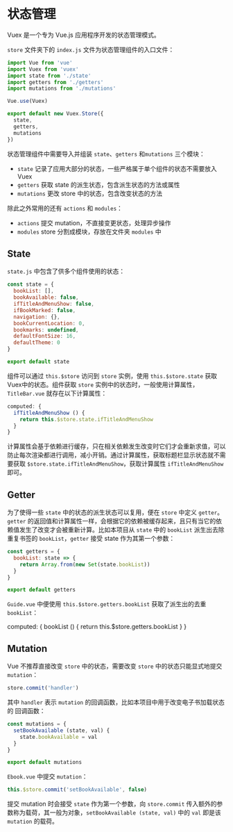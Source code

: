 # 状态管理

Vuex 是一个专为 Vue.js 应用程序开发的状态管理模式。

`store` 文件夹下的 `index.js` 文件为状态管理组件的入口文件：

```javascript
import Vue from 'vue'
import Vuex from 'vuex'
import state from './state'
import getters from './getters'
import mutations from './mutations'

Vue.use(Vuex)

export default new Vuex.Store({
  state,
  getters,
  mutations
})
```

状态管理组件中需要导入并组装 `state`、`getters` 和`mutations` 三个模块：

- `state` 记录了应用大部分的状态，一些严格属于单个组件的状态不需要放入 Vuex
- `getters` 获取 state 的派生状态，包含派生状态的方法或属性
- `mutations` 更改 store 中的状态，包含改变状态的方法

除此之外常用的还有 `actions` 和 `modules`：

- `actions` 提交 mutation，不直接变更状态，处理异步操作
- `modules` store 分割成模块，存放在文件夹 `modules` 中

## State

`state.js` 中包含了供多个组件使用的状态：

```javascript
const state = {
  bookList: [],
  bookAvailable: false,
  ifTitleAndMenuShow: false,
  ifBookMarked: false,
  navigation: {},
  bookCurrentLocation: 0,
  bookmarks: undefined,
  defaultFontSize: 16,
  defaultTheme: 0
}

export default state
```

组件可以通过 `this.$store` 访问到 `store` 实例，使用 `this.$store.state` 获取Vuex中的状态。组件获取 `store` 实例中的状态时，一般使用计算属性，`TitleBar.vue` 就存在以下计算属性：

```javascript
computed: {
  ifTitleAndMenuShow () {
    return this.$store.state.ifTitleAndMenuShow
  }
}
```

计算属性会基于依赖进行缓存，只在相关依赖发生改变时它们才会重新求值，可以防止每次渲染都进行调用，减小开销。通过计算属性，获取标题栏显示状态就不需要获取 `$store.state.ifTitleAndMenuShow`，获取计算属性 `ifTitleAndMenuShow` 即可。

## Getter

为了使得一些 `state` 中的状态的派生状态可以复用，便在 `store` 中定义 `getter`。`getter` 的返回值和计算属性一样，会根据它的依赖被缓存起来，且只有当它的依赖值发生了改变才会被重新计算。比如本项目从 `state` 中的 `bookList` 派生出去除重复书签的 `bookList`，`getter` 接受 state 作为其第一个参数：

```javascript
const getters = {
  bookList: state => {
    return Array.from(new Set(state.bookList))
  }
}

export default getters
```

`Guide.vue` 中便使用 `this.$store.getters.bookList` 获取了派生出的去重 `bookList`：

computed: {
  bookList () {
    return this.$store.getters.bookList
  }
}

## Mutation

Vue 不推荐直接改变 `store` 中的状态，需要改变 `store` 中的状态只能显式地提交 `mutation`：

```javascript
store.commit('handler')
```

其中 `handler` 表示 `mutation` 的回调函数，比如本项目中用于改变电子书加载状态的 回调函数：

```javascript
const mutations = {
  setBookAvailable (state, val) {
    state.bookAvailable = val
  }
}

export default mutations
```

`Ebook.vue` 中提交 `mutation`：

```javascript
this.$store.commit('setBookAvailable', false)
```

提交 mutation 时会接受 `state` 作为第一个参数，向 `store.commit` 传入额外的参数称为载荷，其一般为对象，`setBookAvailable (state, val)` 中的 `val` 即是该 `mutation` 的载荷。
